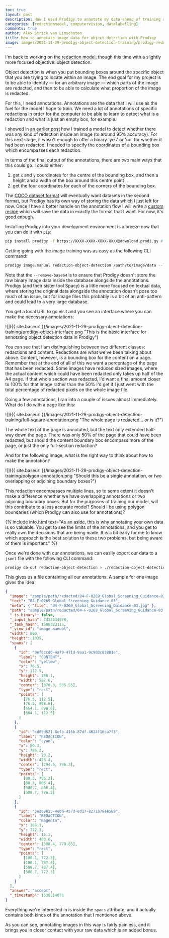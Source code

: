 ```yaml
---
toc: true
layout: post
description: How I used Prodigy to annotate my data ahead of training an object detection model
categories: [redactionmodel, computervision, datalabelling]
comments: true
author: Alex Strick van Linschoten
title: How to annotate image data for object detection with Prodigy
image: images/2021-11-29-prodigy-object-detection-training/prodigy-redaction.png
---
```


I'm back to working on [the redaction model](https://mlops.systems/fastai/redactionmodel/computervision/datalabelling/2021/09/06/redaction-classification-chapter-2.html), though this time with a slightly more focused objective: object detection.

Object detection is when you put bounding boxes around the specific object that you are trying to locate within an image. The end goal for my project is to be able to identify — for an arbitrary image — which parts of the image are redacted, and then to be able to calculate what proportion of the image is redacted.

For this, I need annotations. Annotations are the data that I will use as the fuel for the model I hope to train. We need a lot of annotations of specific redactions in order for the computer to be able to learn to detect what is a redaction and what is just an empty box, for example.

I showed in [an earlier post](https://mlops.systems/fastai/redactionmodel/computervision/datalabelling/2021/09/06/redaction-classification-chapter-2.html) how I trained a model to detect whether there was any kind of redaction inside an image (to around 95% accuracy). For this next stage, it wasn't enough to offer a binary 'yes' or 'no' for whether it had been redacted. I needed to specify the coordinates of a bounding box which encompasses each redaction.

In terms of the final output of the annotations, there are two main ways that this could go. I could either:

1. get `x` and `y` coordinates for the centre of the bounding box, and then a height and a width of the box around this centre point
2. get the four coordinates for each of the corners of the bounding box.

The [COCO dataset format](https://www.immersivelimit.com/tutorials/create-coco-annotations-from-scratch) will eventually want datasets in the second format, but Prodigy has its own way of storing the data which I just left for now. Once I have a better handle on the annotation flow I will write a [custom recipe](https://prodi.gy/docs/custom-recipes) which will save the data in exactly the format that I want. For now, it's good enough.

Installing Prodigy into your development environment is a breeze now that you can do it with `pip`:

```bash
pip install prodigy -f https://XXXX-XXXX-XXXX-XXXX@download.prodi.gy # where the XXXs are your license code
```

Getting going with the image training was as easy as the following CLI command:

```bash
prodigy image.manual redaction-object-detection /path/to/image/data --label CONTENT,REDACTION --remove-base64
```

Note that the `--remove-base64` is to ensure that Prodigy doesn't store the raw binary image data inside the database alongside the annotations. Prodigy (and their sister tool Spacy) is a little more focused on textual data, where storing the original data alongside the annotation doesn't pose too much of an issue, but for image files this probably is a bit of an anti-pattern and could lead to a very large database.

You get a local URL to go visit and you see an interface where you can make the necessary annotations:

![]({{ site.baseurl }}/images/2021-11-29-prodigy-object-detection-training/prodigy-object-interface.png "This is the basic interface for annotating object detection data in Prodigy")

You can see that I am distinguishing between two different classes: redactions and content. Redactions are what we've been talking about above. Content, however, is a bounding box for the content on a page. Remember that at the end of all of this we want a percentage of the page that has been redacted. Some images have reduced sized images, where the actual content which could have been redacted only takes up half of the A4 page. If that whole section was redacted, I'd want a final amount closer to 100% for that image rather than the 50% I'd get if I just went with the total percentage of redacted pixels on the whole image file.

Doing a few annotations, I ran into a couple of issues almost immediately. What do I do with a page like this:

![]({{ site.baseurl }}/images/2021-11-29-prodigy-object-detection-training/full-square-annotation.png "The whole page is redacted... or is it?")

The whole text of the page is annotated, but the text only extended half-way down the page. There was only 50% of the page that could have been redacted, but should the content boundary box encompass more of the page, or just the only full-section redaction?

And for the following image, what is the right way to think about how to make the annotation?

![]({{ site.baseurl }}/images/2021-11-29-prodigy-object-detection-training/polygon-annotation.png "Should this be a single annotation, or two overlapping or adjoining boundary boxes?")

This redaction encompasses multiple lines, so to some extent it doesn't make a difference whether we have overlapping annotations or two adjoining boundary boxes. But for the purposes of training our model, will this contribute to a less accurate model? Should I be using polygon boundaries (which Prodigy can also use for annotations)?

{% include info.html text="As an aside, this is why annotating your own data is so valuable. You get to see the limits of the annotations, and you get to really own the decisions that are being made. It is a bit early for me to know which approach is the best solution to these two problems, but being aware of them is important." %}

Once we're done with our annotations, we can easily export our data to a `jsonl` file with the following CLI command:

```bash
prodigy db-out redaction-object-detection > ./redaction-object-detection-annotations.jsonl
```

This gives us a file containing all our annotations. A sample for one image gives the idea:

```json
{
  "image": "sample/path/redacted/04-F-0269_Global_Screening_Guidance-03.jpg",
  "text": "04-F-0269_Global_Screening_Guidance-03",
  "meta": { "file": "04-F-0269_Global_Screening_Guidance-03.jpg" },
  "path": "sample/path/redacted/04-F-0269_Global_Screening_Guidance-03.jpg",
  "_is_binary": false,
  "_input_hash": 1413334570,
  "_task_hash": 1588323116,
  "_view_id": "image_manual",
  "width": 800,
  "height": 1035,
  "spans": [
    {
      "id": "0ef6ccd0-4a79-471d-9aa1-9c903c83801e",
      "label": "CONTENT",
      "color": "yellow",
      "x": 76.5,
      "y": 112.5,
      "height": 786.1,
      "width": 587.6,
      "center": [370.3, 505.55],
      "type": "rect",
      "points": [
        [76.5, 112.5],
        [76.5, 898.6],
        [664.1, 898.6],
        [664.1, 112.5]
      ]
    },
    {
      "id": "cd05d521-8efb-416b-87df-4624f16ca7f3",
      "label": "REDACTION",
      "color": "cyan",
      "x": 80.3,
      "y": 786.2,
      "height": 20.2,
      "width": 428.4,
      "center": [294.5, 796.3],
      "type": "rect",
      "points": [
        [80.3, 786.2],
        [80.3, 806.4],
        [508.7, 806.4],
        [508.7, 786.2]
      ]
    },
    {
      "id": "3e268e33-4eba-457d-8d17-8271a79ee589",
      "label": "REDACTION",
      "color": "magenta",
      "x": 108.1,
      "y": 772.3,
      "height": 15.1,
      "width": 400.6,
      "center": [308.4, 779.85],
      "type": "rect",
      "points": [
        [108.1, 772.3],
        [108.1, 787.4],
        [508.7, 787.4],
        [508.7, 772.3]
      ]
    }
  ],
  "answer": "accept",
  "_timestamp": 1638214078
}
```

Everything we're interested in is inside the `spans` attribute, and it actually contains both kinds of the annotation that I mentioned above.

As you can see, annotating images in this way is fairly painless, and it brings you in closer contact with your raw data which is an added bonus.